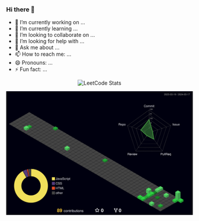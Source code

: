 ### Hi there 👋

- 🔭 I’m currently working on ...
- 🌱 I’m currently learning ...
- 👯 I’m looking to collaborate on ...
- 🤔 I’m looking for help with ...
- 💬 Ask me about ...
- 📫 How to reach me: ...
- 😄 Pronouns: ...
- ⚡ Fun fact: ...
<div align="center">
  
![LeetCode Stats](https://leetcode.card.workers.dev/DexTerMtor?theme=auto&font=baloo&extension=activity)

<div>


<div align="center">
 
![3d](https://raw.githubusercontent.com/DexTerMtor-Rahul/DexTerMtor-Rahul/main/profile-3d-contrib/profile-night-green.svg)

</div>
